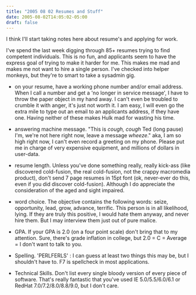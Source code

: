 ```yaml
---
title: "2005 08 02 Resumes and Stuff"
date: 2005-08-02T14:05:02-05:00
draft: false
---
```



I think I'll start taking notes here about resume's and applying for work. 

I've spend the last week digging through 85+ resumes trying to find competent individuals. This is no fun, and applicants seem to have the express goal of trying to make it harder for me. This makes me mad and makes me not want to hire a single person. I've checked into helper monkeys, but they're to smart to take a sysadmin gig.

- on your resume, have a working phone number and/or email address.
When I call a number and get a 'no longer in service message', I have to throw the paper object in my hand away. I can't even be troubled to crumble it with anger, it's just not worth it. I am easy, I will even go the extra mile to type out an email to an applicants address, if they have one. Having neither of these makes Hulk mad for wasting his time.

- answering machine message.
"This is *cough, cough* Ted (long pause) I'm, we're not here right now, leave a message *wheeze*." 
aka, I am so high right now, I can't even record a greeting on my phone. Please put me in charge of very expensive equipment, and millions of dollars in user-data.

- resume length. 
Unless you've done something really, really kick-ass (like discovered cold-fusion, the real cold-fusion, not the crappy macromedia product), don't send 7 page resumes in 15pt font (ok, never-ever do this, even if you did discover cold-fusion). Although I do appreciate the consideration of the aged and sight impaired.

- word choice. 
The objective contains the following words: seize, opportunity, lead, grow, advance, terrific. This person is in all likelihood, lying. If they are truly this positive, I would hate them anyway, and never hire them. But I may interview them just out of pure malice. 

- GPA. 
If your GPA is 2.0 (on a four point scale) don't bring that to my attention. Sure, there's grade inflation in college, but 2.0 = C = Average = I don't want to talk to you. 

- Spelling. 
'PERLFERLS' : I can guess at least two things this may be, but I shouldn't have to. F7 is spellcheck in most applications.

- Technical Skills. 
Don't list every single bloody version of every piece of software. That's really fantastic that you've used IE 5.0/5.5/6.0/6.1 or RedHat 7.0/7.2/8.0/8.8/9.0, but I don't care.



